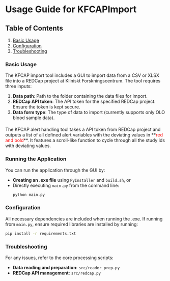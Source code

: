 # Usage Guide for KFCAPImport

## Table of Contents
1. [Basic Usage](#basic-usage)
3. [Configuration](#configuration)
4. [Troubleshooting](#troubleshooting)

### Basic Usage
The KFCAP import tool includes a GUI to import data from a CSV or XLSX file into a REDCap project at Kliniskt Forskningscentrum. The tool requires three inputs:
1. **Data path**: Path to the folder containing the data files for import.
2. **REDCap API token**: The API token for the specified REDCap project. Ensure the token is kept secure.
3. **Data form type**: The type of data to import (currently supports only OLO blood sample data).
<div style="margin-top: 20px;"></div>
The KFCAP alert handling tool takes a API token from REDCap project and outputs a list of all defined alert variables with the deviating values in **<span style="color:red;">red and bold</span>**. It features a scroll-like function to cycle through all the study ids with deviating values.

### Running the Application
You can run the application through the GUI by:
- **Creating an .exe file** using `PyInstaller` and `build.sh`, or
- Directly executing `main.py` from the command line:
  ```sh
  python main.py
  ```

### Configuration
All necessary dependencies are included when running the .exe. If running from `main.py`, ensure required libraries are installed by running:
```sh
pip install -r requirements.txt
```

### Troubleshooting
For any issues, refer to the core processing scripts:
- **Data reading and preparation**: `src/reader_prep.py`
- **REDCap API management**: `src/redcap.py`